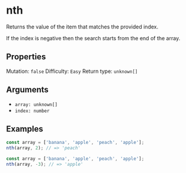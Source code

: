 # nth

Returns the value of the item that matches the provided index.

If the index is negative then the search starts from the end of the array.

## Properties

Mutation: `false`
Difficulty: `Easy`
Return type: `unknown[]`

## Arguments

- `array: unknown[]`
- `index: number`

## Examples

```typescript
const array = ['banana', 'apple', 'peach', 'apple'];
nth(array, 2); // => 'peach'

const array = ['banana', 'apple', 'peach', 'apple'];
nth(array, -3); // => 'apple'
```
